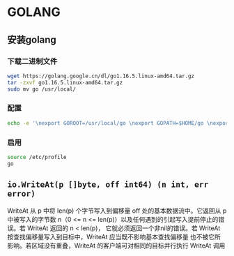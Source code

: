 # GOLANG



## 安装golang

### 下载二进制文件

```sh
wget https://golang.google.cn/dl/go1.16.5.linux-amd64.tar.gz
tar -zxvf go1.16.5.linux-amd64.tar.gz
sudo mv go /usr/local/
```

### 配置

```sh
echo -e '\nexport GOROOT=/usr/local/go \nexport GOPATH=$HOME/go \nexport GOBIN=$GOPATH/bin \nexport PATH=$GOPATH:$GOBIN:$GOROOT/BIN:$PATH' >> /etc/profile
```

### 启用

```sh
source /etc/profile
go 
```



## `io.WriteAt(p []byte, off int64) (n int, err error)`

WriteAt 从 p 中将 len(p) 个字节写入到偏移量 off 处的基本数据流中。它返回从 p 中被写入的字节数
n（0 <= n <= len(p)）以及任何遇到的引起写入提前停止的错误。若 WriteAt 返回的 n < len(p)，
它就必须返回一个非nil的错误。若 WriteAt 按查找偏移量写入到目标中，WriteAt 应当既不影响基本查找偏移量
也不被它所影响。若区域没有重叠，WriteAt 的客户端可对相同的目标并行执行 WriteAt 调用

